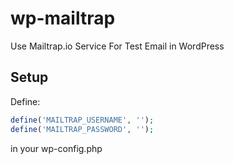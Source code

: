 # wp-mailtrap
Use Mailtrap.io Service For Test Email in WordPress

## Setup
Define:

```php
define('MAILTRAP_USERNAME', '');
define('MAILTRAP_PASSWORD', '');
```

in your wp-config.php
